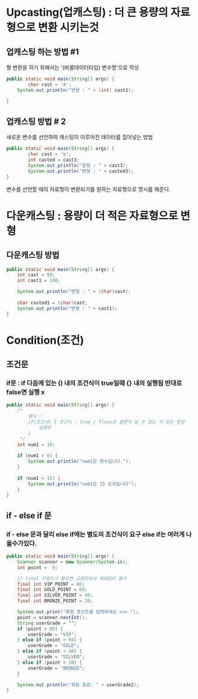 # Upcasting(업캐스팅) : 더 큰 용량의 자료형으로 변환 시키는것
    
## 업캐스팅 하는 방법 #1
형 변환을 하기 위해서는 '(바꿀데이터타입) 변수명'으로 작성
```java
public static void main(String[] args) {
        char cast = 'A';
    System.out.println("변형 : " + (int) cast1);

}
```

## 업캐스팅 방법 # 2
새로운 변수를 선언하여 캐스팅이 이루어진 데이터를 집어넣는 방법
```java
public static void main(String[] args) {
        char cast = 'b';
        int casted = cast3;        
        System.out.println("원형 : " + cast3);
        System.out.println("변형 : " + casted3);
}
```
변수를 선언할 때의 자료형이 변환되기를 원하는 자료형으로 명시를 해준다.

# 다운캐스팅 : 용량이 더 적은 자료형으로 변형

## 다운캐스팅 방법
```java
public static void main(String[] args) {
    int cast = 99;
    int cast1 = 100;

    System.out.println("변형 : " + (char)cast);
    
    char casted1 = (char)cast;
    System.out.println("변형 : " + cast1);
}
```
# Condition(조건)

## 조건문
### if문 : if 다음에 있는 () 내의 조건식이 true일때 {} 내의 실행됨 반대로 false면 실행 x 


```java
public static void main(String[] args) {
    /*
        형식 :
        if(조건식) { 조건식 : true / flase로 결론이 날 수 있는 식 또는 문장
            실행문
        }
     */
    int num1 = 10;
    
    if (num1 > 0) {
        System.out.println("num1은 양수입니다.");
    }
    
    if (num1 > 15) {
        System.out.println("num1은 15 초과입니다");
    }
}
```

## if - else if 문
### if - else 문과 달리 else if에는 별도의 조건식이 요구 else if는 여러게 나올수가있다.

```java
public static void main(String[] args) {
    Scanner scanner = new Scanner(System.in);
    int point =  0;

    // final 키워드가 붙으면 고정이되서 재대입이 불가
    final int VIP_POINT = 80;      
    final int GOLD_POINT = 60;      
    final int SILVER_POINT = 40;    
    final int BRONZE_POINT = 20;

    System.out.print("회원 포인트를 입력하세요 >>> ");
    point = scanner.nextInt();
    String userGrade = "";
    if (point > 80) {
        userGrade = "VIP";
    } else if (point > 60) {
        userGrade = "GOLD";
    } else if (point > 40) {
        userGrade = "SILVER";
    } else if (point > 20) {
        userGrade = "BRONZE";
    }

    System.out.println("회원 등급: " + userGrade2);
}
```

